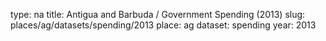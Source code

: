 type: na
title: Antigua and Barbuda / Government Spending (2013)
slug: places/ag/datasets/spending/2013
place: ag
dataset: spending
year: 2013
